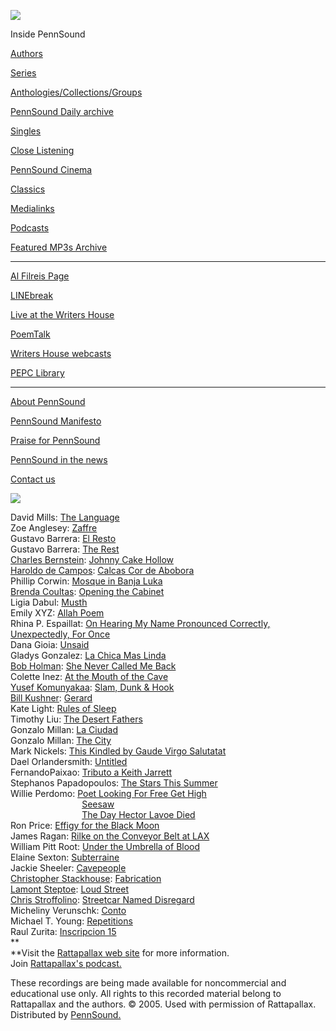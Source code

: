 ![](PennSound_flat.gif)

  

  
  

Inside PennSound

[Authors](authors.php)

[Series](series.php)

[Anthologies/Collections/Groups](anthologies.php)

[PennSound Daily archive](http://writing.upenn.edu/pennsound/daily)

[Singles](http://writing.upenn.edu/pennsound/singles)

[Close Listening](Close-Listening.php)

[PennSound Cinema](video.php)

[Classics](classics.php)

[Medialinks](http://writing.upenn.edu/wh/multimedia/medialinks/index.php)

[Podcasts](http://writing.upenn.edu/pennsound/podcasts.php)

[Featured MP3s Archive](featured-resources-archive.php)

------------------------------------------------------------------------

[Al Filreis Page](Filreis.html)

[LINEbreak](LINEbreak.html)

[Live at the Writers House](http://writing.upenn.edu/%7Ewh/involved/series/live/)

[PoemTalk](http://jacket2.org/content/poem-talk)

[Writers House webcasts](http://writing.upenn.edu/%7Ewh/webcasts/)

[PEPC
Library](http://writing.upenn.edu/pepc/contents.html)

------------------------------------------------------------------------

[About PennSound](http://writing.upenn.edu/pennsound/about.php)

[PennSound Manifesto](http://writing.upenn.edu/pennsound/manifesto.php)

<span class="quoted1">[Praise for PennSound](http://writing.upenn.edu/pennsound/praise.php)</span>

[PennSound in the news](http://writing.upenn.edu/pennsound/news)

[Contact us](mailto:pennsound@writing.upenn.edu)

  
**[![](http://media.sas.upenn.edu/pennsound/groups/Rattapallax/rattapallax.jpg)](http://www.rattapallax.com/)**

David Mills: [The Language](http://media.sas.upenn.edu/pennsound/groups/Rattapallax/Mills-David_The-Language_Rattapallax-11_2004.mp3)  
Zoe Anglesey: [Zaffre](http://media.sas.upenn.edu/pennsound/groups/Rattapallax/Anglesey-Zoe_Zaffre_Rattapallax_1999.mp3)  
Gustavo Barrera: [El Resto](http://media.sas.upenn.edu/pennsound/groups/Rattapallax/Barrera-Gustavo_El-Resto_Rattapallax_2002.mp3)  
Gustavo Barrera: [The Rest](http://media.sas.upenn.edu/pennsound/groups/Rattapallax/Barrera-Gustavo_The-Rest_Rattapallax_2002.mp3)  
[Charles Bernstein](http://writing.upenn.edu/pennsound/x/Bernstein.html): [Johnny Cake Hollow](http://media.sas.upenn.edu/pennsound/groups/Rattapallax/Bernstein-Charles_Johnny-Cake-Hollow_Rattapallax_2002.mp3)  
[Haroldo de Campos](http://writing.upenn.edu/pennsound/x/De-Campos.php): [Calcas Cor de Abobora](http://media.sas.upenn.edu/pennsound/groups/Rattapallax/de-Campos-Haroldo_Calcas-co-de-abobora_Rattapallax_2003.mp3)  
Phillip Corwin: [Mosque in Banja Luka](http://media.sas.upenn.edu/pennsound/groups/Rattapallax/Corwin-Phillip_Mosque-in-Banja-Luka_Rattapallax_1999.mp3)  
[Brenda Coultas](http://writing.upenn.edu/pennsound/x/Coultas.php): [Opening the Cabinet](http://media.sas.upenn.edu/pennsound/groups/Rattapallax/Coultas-Brenda_Opening-the-Cabinet_Rattapallax_2002.mp3)  
Ligia Dabul: [Musth](http://media.sas.upenn.edu/pennsound/groups/Rattapallax/Dabul-Ligia_Musth_Rattapallax_2004.mp3)  
Emily XYZ: [Allah Poem](http://media.sas.upenn.edu/pennsound/groups/Rattapallax/Emily-XYZ_Atta-Poem_Rattapallax_2002.mp3)  
Rhina P. Espaillat: [On Hearing My Name Pronounced Correctly, Unexpectedly, For Once](http://media.sas.upenn.edu/pennsound/groups/Rattapallax/Espaillat-Rhina-P_On-Hearing-My-Name_Rattapallax_2000.mp3)  
Dana Gioia: [Unsaid](http://media.sas.upenn.edu/pennsound/groups/Rattapallax/Gioia-Dana_Unsaid_Rattapallax_1999.mp3)  
Gladys Gonzalez: [La Chica Mas Linda](http://media.sas.upenn.edu/pennsound/groups/Rattapallax/Gonzalez-Gladys_La-Chica-Mas-Linda_Rattapallax_2004.mp3)  
[Bob Holman](http://writing.upenn.edu/pennsound/x/Holman.php): [She Never Called Me Back](http://media.sas.upenn.edu/pennsound/groups/Rattapallax/Holman-Bob_She-Never-Called-Me-Back_Rattapallax_1999.mp3)  
Colette Inez: [At the Mouth of the Cave](http://media.sas.upenn.edu/pennsound/groups/Rattapallax/Inez-Colette_At-the-Mouth-of-the-Cave_Rattapallax_1999.mp3)  
[Yusef Komunyakaa](http://writing.upenn.edu/pennsound/x/Komunyakaa.php): [Slam, Dunk & Hook](http://media.sas.upenn.edu/pennsound/groups/Rattapallax/Komunyakaa-Yusef_Slam-Dunk-Hook_Rattapallax_2000.mp3)  
[Bill Kushner](Kushner.php): [Gerard](http://media.sas.upenn.edu/pennsound/groups/Rattapallax/Kushner-Bill_Gerard_Rattapallax_1999.mp3)  
Kate Light: [Rules of Sleep](http://media.sas.upenn.edu/pennsound/groups/Rattapallax/Light-Kate_Rules-of-Sleep_Rattapallax_1999.mp3)  
Timothy Liu: [The Desert Fathers](http://media.sas.upenn.edu/pennsound/groups/Rattapallax/Liu-Timothy_The-Desert-Fathers_Rattapallax_2003.mp3)  
Gonzalo Millan: [La Ciudad](http://media.sas.upenn.edu/pennsound/groups/Rattapallax/Millan-Gonzalo_La-Ciudad_Rattapallax_2003.mp3)  
Gonzalo Millan: [The City](http://media.sas.upenn.edu/pennsound/groups/Rattapallax/Millan-Gonzalo_The-City_Rattapallax_2003.mp3)  
Mark Nickels: [This Kindled by Gaude Virgo Salutatat](http://media.sas.upenn.edu/pennsound/groups/Rattapallax/Nickels-Mark_This-Kindled-by-Gaude-Virgo-Salutata_Rattapallax_1999.mp3)  
Dael Orlandersmith: [Untitled](http://media.sas.upenn.edu/pennsound/groups/Rattapallax/Orlandersmith-Dael_untitled_Rattapallax_2003.mp3)  
FernandoPaixao: [Tributo a Keith Jarrett](http://media.sas.upenn.edu/pennsound/groups/Rattapallax/Paixao-Fernando_Tributo-a-Keith-Jarret_Rattapallax_2003.mp3)  
Stephanos Papadopoulos: [The Stars This Summer](http://media.sas.upenn.edu/pennsound/groups/Rattapallax/Papadopoulos-Stephanos_The-Stars-This-Summer_Rattapallax_2000.mp3)  
Willie Perdomo:
[Poet Looking For Free Get High](http://media.sas.upenn.edu/pennsound/groups/Rattapallax/Perdomo-Willie_Poet-Looking-For-Free-Get-High_Rattapallax_2003.mp3)  
                             [Seesaw](http://media.sas.upenn.edu/pennsound/groups/Rattapallax/Perdomo-Willie_Seesaw_Rattapallax_2003.mp3)  
                             [The Day Hector Lavoe Died](http://media.sas.upenn.edu/pennsound/groups/Rattapallax/Perdomo-Willie_The-Day-Hector-Lavoe-Died_Rattapallax_2003.mp3)  
Ron Price: [Effigy for the Black Moon](http://media.sas.upenn.edu/pennsound/groups/Rattapallax/Price-Ron_Effigy-for-the-Black-Moon_Rattapallax_2001.mp3)  
James Ragan: [Rilke on the Conveyor Belt at LAX](http://media.sas.upenn.edu/pennsound/groups/Rattapallax/Ragan-James_Rilke-On-The-Conveyor-Belt-at-LAX_Rattapallax_2001.mp3)  
William Pitt Root: [Under the Umbrella of Blood](http://media.sas.upenn.edu/pennsound/groups/Rattapallax/Root-William-Pitt_Under-the-Umbrella-of-Blood_Rattapallax_1999.mp3)  
Elaine Sexton: [Subterraine](http://media.sas.upenn.edu/pennsound/groups/Rattapallax/Sexton-Elaine_Subterraine_Rattapallax_2001.mp3)  
Jackie Sheeler: [Cavepeople](http://media.sas.upenn.edu/pennsound/groups/Rattapallax/Sheeler-Jackie_Cavepeople_Rattapallax_2000.mp3)  
[Christopher Stackhouse](http://writing.upenn.edu/pennsound/x/Stackhouse.php): [Fabrication](http://media.sas.upenn.edu/pennsound/groups/Rattapallax/Stackhouse-Christopher_Fabrication_Rattapallax_2004.mp3)  
[Lamont Steptoe](http://writing.upenn.edu/pennsound/x/Steptoe.html): [Loud Street](http://media.sas.upenn.edu/pennsound/groups/Rattapallax/Steptoe-Lamont_Loud-Street_Rattapallax_1999.mp3)  
[Chris Stroffolino](http://writing.upenn.edu/pennsound/x/Stroffolino.php): [Streetcar Named Disregard](http://media.sas.upenn.edu/pennsound/groups/Rattapallax/Stroffolino-Chris_Streetcar-Named-Disregard_Rattapallax_2005.mp3)  
Micheliny Verunschk: [Conto](http://media.sas.upenn.edu/pennsound/groups/Rattapallax/Verunschk-Micheliny_Conto_Rattapallax_2003.mp3)  
Michael T. Young: [Repetitions](http://media.sas.upenn.edu/pennsound/groups/Rattapallax/Young-Michael-T_Repetitions_Rattapallax_2001.mp3)  
Raul Zurita: [Inscripcion 15](http://media.sas.upenn.edu/pennsound/groups/Rattapallax/Zurita-Raul_Inscripcion-15_Rattapallax_2002.mp3)  
**  
**Visit the [Rattapallax web site](http://www.rattapallax.com/) for more information.  
Join [Rattapallax's podcast.](http://feeds.feedburner.com/rattapallax)

These recordings are being made available for noncommercial and educational
use only. All rights to this recorded material belong to Rattapallax
and the authors. © 2005. Used with permission of Rattapallax. Distributed
by [PennSound.](../index.html)
